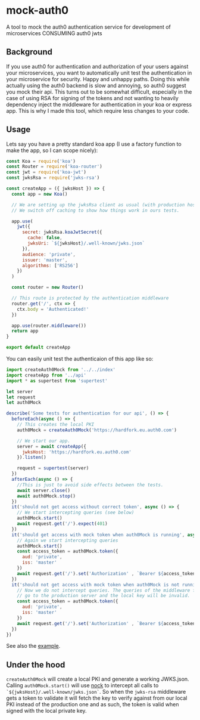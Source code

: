 # mock-auth0
A tool to mock the auth0 authentication service for development of microservices CONSUMING auth0 jwts

## Background
If you use auth0 for authentication and authorization of your users against your microservices, you want to automatically unit
test the authentication in your microservice for security. Happy and unhappy paths. Doing this while actually using the
auth0 backend is slow and annoying, so auth0 suggest you mock their api. This turns out to be somewhat difficult, especially
in the case of using RSA for signing of the tokens and not wanting to heavily dependency inject the middleware for
authentication in your koa or express app. This is why I made this tool, which require less changes to your code.

## Usage

Lets say you have a pretty standard koa app (I use a factory function to make the app, so I can scope nicely):

```js
const Koa = require('koa')
const Router = require('koa-router')
const jwt = require('koa-jwt')
const jwksRsa = require('jwks-rsa')

const createApp = ({ jwksHost }) => {
  const app = new Koa()

  // We are setting up the jwksRsa client as usual (with production host)
  // We switch off caching to show how things work in ours tests.

  app.use(
    jwt({
      secret: jwksRsa.koaJwtSecret({
        cache: false,
        jwksUri: `${jwksHost}/.well-known/jwks.json`
      }),
      audience: 'private',
      issuer: 'master',
      algorithms: ['RS256']
    })
  )

  const router = new Router()

  // This route is protected by the authentication middleware
  router.get('/', ctx => {
    ctx.body = 'Authenticated!'
  })

  app.use(router.middleware())
  return app
}

export default createApp

```

You can easily unit test the authenticaion  of this app like so:

```js
import createAuth0Mock from '../../index'
import createApp from '../api'
import * as supertest from 'supertest'

let server
let request
let auth0Mock

describe('Some tests for authentication for our api', () => {
  beforeEach(async () => {
    // This creates the local PKI
    auth0Mock = createAuth0Mock('https://hardfork.eu.auth0.com')

    // We start our app.
    server = await createApp({
      jwksHost: 'https://hardfork.eu.auth0.com'
    }).listen()

    request = supertest(server)
  })
  afterEach(async () => {
    //This is just to avoid side effects between the tests.
    await server.close()
    await auth0Mock.stop()
  })
  it('should not get access without correct token', async () => {
    // We start intercepting queries (see below)
    auth0Mock.start()
    await request.get('/').expect(401)
  })
  it('should get access with mock token when auth0Mock is running', async () => {
    // Again we start intercepting queries
    auth0Mock.start()
    const access_token = auth0Mock.token({
      aud: 'private',
      iss: 'master'
    })
    await request.get('/').set('Authorization' , `Bearer ${access_token}`).expect(200)
  })
  it('should not get access with mock token when auth0Mock is not running', async () => {
    // Now we do not intercept queries. The queries of the middleware for the JKWS will
    // go to the production server and the local key will be invalid.
    const access_token = auth0Mock.token({
      aud: 'private',
      iss: 'master'
    })
    await request.get('/').set('Authorization' , `Bearer ${access_token}`).expect(401)
  })
})

```

See also the [example](example/).

## Under the hood

`createAuth0Mock` will create a local PKI and generate a working JWKS.json. Calling `auth0Mock.start()` will use [nock](https://www.npmjs.com/package/nock)
to intercept all calls to `` `${jwksHost}/.well-known/jwks.json` ``.  So when the `jwks-rsa` middleware gets a token to validate
it will fetch the key to verify against from our local PKI instead of the production one and as such, the token is valid
when signed with the local private key.


